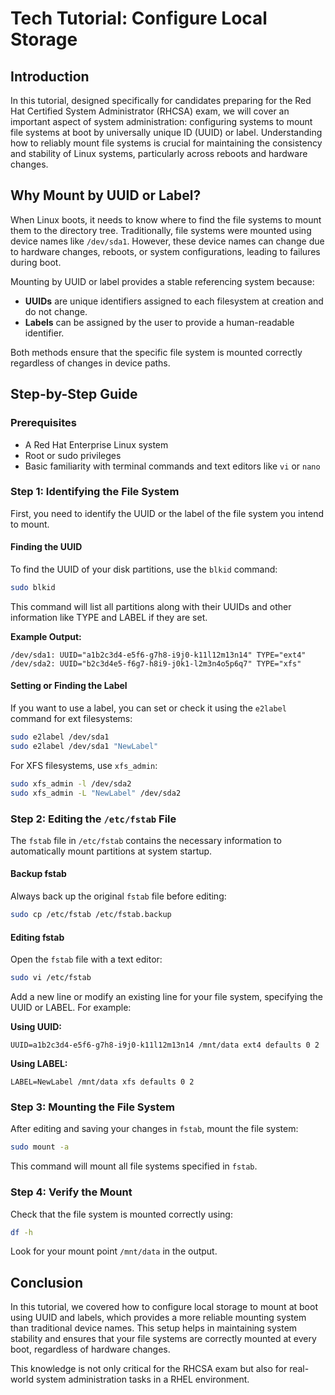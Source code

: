 # Tech Tutorial: Configure Local Storage

## Introduction

In this tutorial, designed specifically for candidates preparing for the Red Hat Certified System Administrator (RHCSA) exam, we will cover an important aspect of system administration: configuring systems to mount file systems at boot by universally unique ID (UUID) or label. Understanding how to reliably mount file systems is crucial for maintaining the consistency and stability of Linux systems, particularly across reboots and hardware changes.

## Why Mount by UUID or Label?

When Linux boots, it needs to know where to find the file systems to mount them to the directory tree. Traditionally, file systems were mounted using device names like `/dev/sda1`. However, these device names can change due to hardware changes, reboots, or system configurations, leading to failures during boot.

Mounting by UUID or label provides a stable referencing system because:
- **UUIDs** are unique identifiers assigned to each filesystem at creation and do not change.
- **Labels** can be assigned by the user to provide a human-readable identifier.

Both methods ensure that the specific file system is mounted correctly regardless of changes in device paths.

## Step-by-Step Guide

### Prerequisites

- A Red Hat Enterprise Linux system
- Root or sudo privileges
- Basic familiarity with terminal commands and text editors like `vi` or `nano`

### Step 1: Identifying the File System

First, you need to identify the UUID or the label of the file system you intend to mount.

#### Finding the UUID

To find the UUID of your disk partitions, use the `blkid` command:

```bash
sudo blkid
```

This command will list all partitions along with their UUIDs and other information like TYPE and LABEL if they are set.

**Example Output:**

```plaintext
/dev/sda1: UUID="a1b2c3d4-e5f6-g7h8-i9j0-k11l12m13n14" TYPE="ext4"
/dev/sda2: UUID="b2c3d4e5-f6g7-h8i9-j0k1-l2m3n4o5p6q7" TYPE="xfs"
```

#### Setting or Finding the Label

If you want to use a label, you can set or check it using the `e2label` command for ext filesystems:

```bash
sudo e2label /dev/sda1
sudo e2label /dev/sda1 "NewLabel"
```

For XFS filesystems, use `xfs_admin`:

```bash
sudo xfs_admin -l /dev/sda2
sudo xfs_admin -L "NewLabel" /dev/sda2
```

### Step 2: Editing the `/etc/fstab` File

The `fstab` file in `/etc/fstab` contains the necessary information to automatically mount partitions at system startup.

#### Backup fstab

Always back up the original `fstab` file before editing:

```bash
sudo cp /etc/fstab /etc/fstab.backup
```

#### Editing fstab

Open the `fstab` file with a text editor:

```bash
sudo vi /etc/fstab
```

Add a new line or modify an existing line for your file system, specifying the UUID or LABEL. For example:

**Using UUID:**

```plaintext
UUID=a1b2c3d4-e5f6-g7h8-i9j0-k11l12m13n14 /mnt/data ext4 defaults 0 2
```

**Using LABEL:**

```plaintext
LABEL=NewLabel /mnt/data xfs defaults 0 2
```

### Step 3: Mounting the File System

After editing and saving your changes in `fstab`, mount the file system:

```bash
sudo mount -a
```

This command will mount all file systems specified in `fstab`.

### Step 4: Verify the Mount

Check that the file system is mounted correctly using:

```bash
df -h
```

Look for your mount point `/mnt/data` in the output.

## Conclusion

In this tutorial, we covered how to configure local storage to mount at boot using UUID and labels, which provides a more reliable mounting system than traditional device names. This setup helps in maintaining system stability and ensures that your file systems are correctly mounted at every boot, regardless of hardware changes.

This knowledge is not only critical for the RHCSA exam but also for real-world system administration tasks in a RHEL environment.